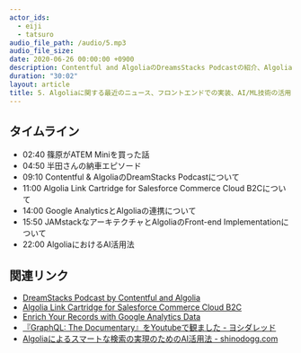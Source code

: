 ```yaml
---
actor_ids:
  - eiji
  - tatsuro
audio_file_path: /audio/5.mp3
audio_file_size: 
date: 2020-06-26 00:00:00 +0900
description: Contentful and AlgoliaのDreamsStacks Podcastの紹介、Algolia Link Cartridge for Salesforce Commerce Cloud B2C、Google AnalyticsとAlgoliaの連携、JAMstackなアーキテクチャとAlgoliaのFront-end Implementation、そして、AlgoliaにおけるAI活用法について話しました。
duration: "30:02"
layout: article
title: 5. Algoliaに関する最近のニュース、フロントエンドでの実装、AI/ML技術の活用
---
```


## タイムライン

- 02:40 篠原がATEM Miniを買った話
- 04:50 半田さんの納車エピソード
- 09:10 Contentful & AlgoliaのDreamStacks Podcastについて
- 11:00 Algolia Link Cartridge for Salesforce Commerce Cloud B2Cについて
- 14:00 Google AnalyticsとAlgoliaの連携について
- 15:50 JAMstackなアーキテクチャとAlgoliaのFront-end Implementationについて
- 22:00 AlgoliaにおけるAI活用法

## 関連リンク

- [DreamStacks Podcast by Contentful and Algolia](https://dreamstacks.buzzsprout.com/)
- [Algolia Link Cartridge for Salesforce Commerce Cloud B2C](https://www.algolia.com/doc/integration/salesforce-commerce-cloud-b2c/getting-started/introduction/)
- [Enrich Your Records with Google Analytics Data](https://www.algolia.com/doc/guides/managing-results/must-do/custom-ranking/how-to/enrich-your-records-with-google-analytics-data/)
- [『GraphQL: The Documentary』をYoutubeで観ました - ヨシダレッド](https://www.yoshida.red/2020/04/06/graphql/)
- [Algoliaによるスマートな検索の実現のためのAI活用法 - shinodogg.com](https://shinodogg.com/2020/06/15/using-ai-to-deliver-smarter-search/)